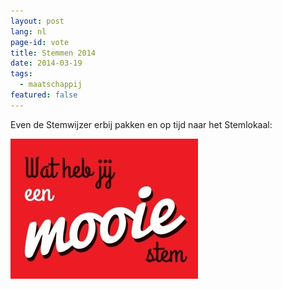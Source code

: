 ```yaml
---
layout: post
lang: nl
page-id: vote
title: Stemmen 2014
date: 2014-03-19
tags:
  - maatschappij
featured: false
---
```


Even de Stemwijzer erbij pakken en op tijd naar het Stemlokaal:

![Mooie Stem](/assets/img/blog/20140319-121958.jpg)
